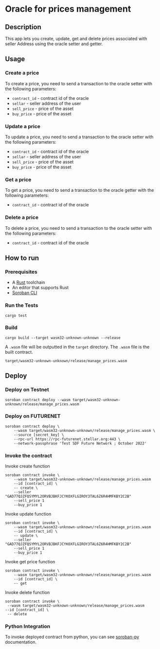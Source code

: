 # Oracle for prices management

## Description

This app lets you create, update, get and delete prices associated with seller Address using the oracle setter and getter.

## Usage

### Create a price

To create a price, you need to send a transaction to the oracle setter with the following parameters:

- `contract_id` - contract id of the oracle
- `sellar` - seller address of the user
- `sell_price` - price of the asset
- `buy_price` - price of the asset

### Update a price

To update a price, you need to send a transaction to the oracle setter with the following parameters:

- `contract_id` - contract id of the oracle
- `sellar` - seller address of the user
- `sell_price` - price of the asset
- `buy_price` - price of the asset

### Get a price

To get a price, you need to send a transaction to the oracle getter with the following parameters:

- `contract_id` - contract id of the oracle

### Delete a price

To delete a price, you need to send a transaction to the oracle setter with the following parameters:

- `contract_id` - contract id of the oracle

## How to run

### Prerequisites

- A [Rust](https://www.rust-lang.org/) toolchain
- An editor that supports Rust
- [Soroban CLI](https://soroban.stellar.org/docs/getting-started/setup#install-the-soroban-cli)

### Run the Tests

```
cargo test
```

### Build

```
cargo build --target wasm32-unknown-unknown --release
```

A `.wasm` file will be outputted in the `target` directory. The `.wasm` file is the built contract.

```
target/wasm32-unknown-unknown/release/manage_prices.wasm
```

## Deploy

### Deploy on Testnet

```
soroban contract deploy --wasm target/wasm32-unknown-unknown/release/manage_prices.wasm
```

### Deploy on FUTURENET

```
soroban contract deploy \
    --wasm target/wasm32-unknown-unknown/release/manage_prices.wasm \
    --source [secret_key] \
    --rpc-url https://rpc-futurenet.stellar.org:443 \
    --network-passphrase 'Test SDF Future Network ; October 2022'
```

### Invoke the contract

Invoke create function

```
soroban contract invoke \
    --wasm target/wasm32-unknown-unknown/release/manage_prices.wasm
    --id [contract_id] \
    -- create \
    --seller "GAD77QJZFQSYMYL2ORVBJBKFJCYKOXFLGIROY3TAL6Z6R4HMFKBY2C2B"
    --sell_price 1
    --buy_price 1
```

Invoke update function

```
soroban contract invoke \
    --wasm target/wasm32-unknown-unknown/release/manage_prices.wasm
    --id [contract_id] \
    -- update \
    --seller "GAD77QJZFQSYMYL2ORVBJBKFJCYKOXFLGIROY3TAL6Z6R4HMFKBY2C2B"
    --sell_price 1
    --buy_price 1
```

Invoke get price function

```
soroban contract invoke \
    --wasm target/wasm32-unknown-unknown/release/manage_prices.wasm
    --id [contract_id] \
    -- get
```

Invoke delete function

```
soroban contract invoke \
 --wasm target/wasm32-unknown-unknown/release/manage_prices.wasm
--id [contract_id] \
 -- delete
```

### Python Integration

To invoke deployed contract from python, you can see [soroban-py](./soroban-py/README.md) documentation.
